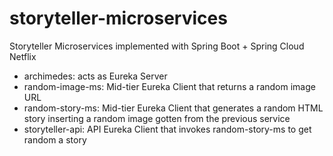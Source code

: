 # storyteller-microservices

Storyteller Microservices implemented with Spring Boot + Spring Cloud Netflix

* archimedes: acts as Eureka Server
* random-image-ms: Mid-tier Eureka Client that returns a random image URL
* random-story-ms: Mid-tier Eureka Client that generates a random HTML story inserting a random image gotten from the previous service
* storyteller-api: API Eureka Client that invokes random-story-ms to get random a story
